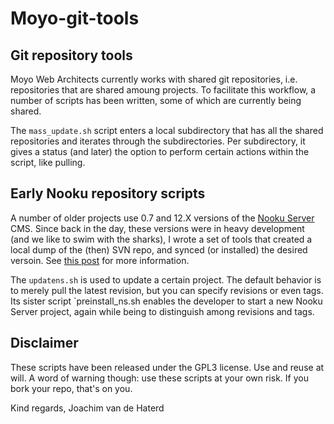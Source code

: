 Moyo-git-tools
==============

Git repository tools
--------------------

Moyo Web Architects currently works with shared git repositories, i.e. repositories that are shared amoung projects. To facilitate this workflow, a number of scripts has been written, some of which are currently being shared.

The `mass_update.sh` script enters a local subdirectory that has all the shared repositories and iterates through the subdirectories. Per subdirectory, it gives a status (and later) the option to perform certain actions within the script, like pulling.

Early Nooku repository scripts
------------------------------

A number of older projects use 0.7 and 12.X versions of the [Nooku Server](http://nooku.assembla.net) CMS. Since back in the day, these versions were in heavy development (and we like to swim with the sharks), I wrote a set of tools that created a local dump of the (then) SVN repo, and synced (or installed) the desired versoin.
See [this post](http://moyoweb.nl/index.php/blog/2-nooku-news/15-how-to-sync-your-project-code-with-the-nooku-server-repository.html) for more information.

The `updatens.sh` is used to update a certain project. The default behavior is to merely pull the latest revision, but you can specify revisions or even tags. Its sister script `preinstall_ns.sh enables the developer to start a new Nooku Server project, again while being to distinguish among revisions and tags.

Disclaimer
----------
These scripts have been released under the GPL3 license. Use and reuse at will. A word of warning though: use these scripts at your own risk. If you bork your repo, that's on you.

Kind regards,
Joachim van de Haterd
